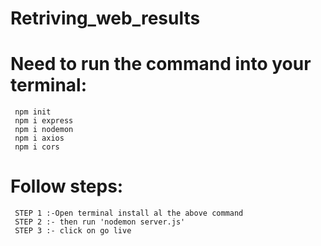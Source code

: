 # Retriving_web_results
# Need to run the command into your terminal:
     npm init
     npm i express
     npm i nodemon
     npm i axios
     npm i cors

# Follow steps:
     STEP 1 :-Open terminal install al the above command
     STEP 2 :- then run 'nodemon server.js'
     STEP 3 :- click on go live
   

     
